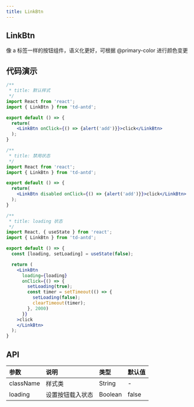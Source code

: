 ```yaml
---
title: LinkBtn
---
```


## LinkBtn

像 a 标签一样的按钮组件，语义化更好，可根据 @primary-color 进行颜色变更

## 代码演示

```jsx
/**
 * title: 默认样式
 */
import React from 'react';
import { LinkBtn } from 'td-antd';

export default () => {
  return(
    <LinkBtn onClick={() => {alert('add')}}>click</LinkBtn>
  );
}
```

```jsx
/**
 * title: 禁用状态
 */
import React from 'react';
import { LinkBtn } from 'td-antd';

export default () => {
  return(
    <LinkBtn disabled onClick={() => {alert('add')}}>click</LinkBtn>
  );
}
```

```jsx
/**
 * title: loading 状态
 */
import React, { useState } from 'react';
import { LinkBtn } from 'td-antd';

export default () => {
  const [loading, setLoading] = useState(false);

  return (
    <LinkBtn
      loading={loading}
      onClick={() => {
        setLoading(true);
        const timer = setTimeout(() => {
          setLoading(false);
          clearTimeout(timer);
        }, 2000)
      }}
    >click
    </LinkBtn>
  );
}
```

## API

|参数|说明|类型|默认值|
|:--|:--|:--|:--|
|className|样式类|String|-|
|loading|设置按钮载入状态|Boolean|false|
